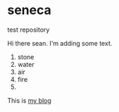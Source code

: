 # seneca
test repository

Hi there sean.  I'm adding some text.
1. stone
2. water
3. air
4. fire
5. 
This is [my blog](http://www.iheavy.com)

